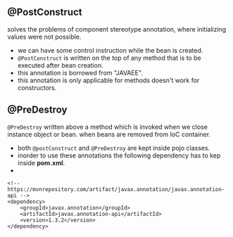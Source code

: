 ## @PostConstruct
solves the problems of component stereotype annotation, where initializing values were not possible.
- we can have some control instruction while the bean is created.
- ```@PostConstruct``` is written on the top of any method that is to be executed after
bean creation.
-  this annotation is borrowed from "JAVAEE".
- this annotation is only applicable for methods doesn't work for constructors.

## @PreDestroy
``` @PreDestroy ``` written above a method which is invoked when we close instance object or bean.
when beans are removed from IoC container.

- both ```@postConstruct``` and ``` @PreDestroy ``` are kept inside pojo classes.
- inorder to use these annotations the following dependency has to kep inside **pom.xml**.
- 
 <!-- https://mvnrepository.com/artifact/javax.annotation/javax.annotation-api -->
```agsl
<!-- https://mvnrepository.com/artifact/javax.annotation/javax.annotation-api -->
<dependency>
    <groupId>javax.annotation</groupId>
    <artifactId>javax.annotation-api</artifactId>
    <version>1.3.2</version>
</dependency>

```